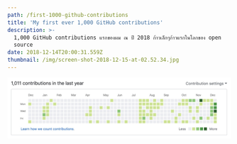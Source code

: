 ```yaml
---
path: /first-1000-github-contributions
title: 'My first ever 1,000 GitHub contributions'
description: >-
  1,000 GitHub contributions แรกของผม ณ ปี 2018 ก้าวเล็กๆก้าวแรกในโลกของ open
  source
date: 2018-12-14T20:00:31.559Z
thumbnail: /img/screen-shot-2018-12-15-at-02.52.34.jpg
---
```

![My first ever 1,000 GitHub contributions](/img/screen-shot-2018-12-15-at-02.52.34.jpg)
